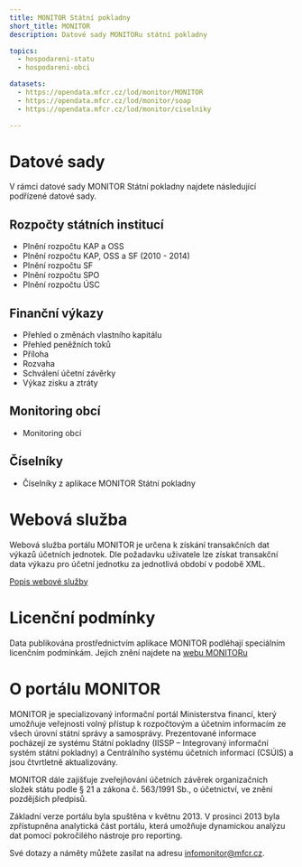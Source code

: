 ```yaml
---
title: MONITOR Státní pokladny
short_title: MONITOR
description: Datové sady MONITORu státní pokladny

topics:
  - hospodareni-statu
  - hospodareni-obci

datasets:
  - https://opendata.mfcr.cz/lod/monitor/MONITOR
  - https://opendata.mfcr.cz/lod/monitor/soap
  - https://opendata.mfcr.cz/lod/monitor/ciselniky

---
```


# Datové sady

V rámci datové sady MONITOR Státní pokladny najdete následující podřízené datové sady.

## Rozpočty státních institucí
 - Plnění rozpočtu KAP a OSS 
 - Plnění rozpočtu KAP, OSS a SF (2010 - 2014)
 - Plnění rozpočtu SF
 - Plnění rozpočtu SPO
 - Plnění rozpočtu ÚSC

## Finanční výkazy
 - Přehled o změnách vlastního kapitálu
 - Přehled peněžních toků
 - Příloha
 - Rozvaha
 - Schválení účetní závěrky
 - Výkaz zisku a ztráty

## Monitoring obcí
 - Monitoring obcí

## Číselníky
 - Číselníky z aplikace MONITOR Státní pokladny


# Webová služba

Webová služba portálu MONITOR je určena k získání transakčních dat výkazů účetních jednotek. Dle požadavku uživatele lze získat transakční data výkazu pro účetní jednotku za jednotlivá období v podobě XML.

[Popis webové služby](https://monitor.statnipokladna.cz/datovy-katalog/webova-sluzby)

# Licenční podmínky

Data publikována prostřednictvím aplikace MONITOR podléhají speciálním licenčním podmínkám. Jejich znění najdete na [webu MONITORu](https://monitor.statnipokladna.cz/datovy-katalog/licence)

# O portálu MONITOR

MONITOR je specializovaný informační portál Ministerstva financí, který umožňuje veřejnosti volný přístup k rozpočtovým a účetním informacím ze všech úrovní státní správy a samosprávy. Prezentované informace pocházejí ze systému Státní pokladny (IISSP – Integrovaný informační systém státní pokladny) a Centrálního systému účetních informací (CSÚIS) a jsou čtvrtletně aktualizovány.

MONITOR dále zajišťuje zveřejňování účetních závěrek organizačních složek státu podle § 21 a zákona č. 563/1991 Sb., o účetnictví, ve znění pozdějších předpisů.

Základní verze portálu byla spuštěna v květnu 2013. V prosinci 2013 byla zpřístupněna analytická část portálu, která umožňuje dynamickou analýzu dat pomocí pokročilého nástroje pro reporting.

Své dotazy a náměty můžete zasílat na adresu [infomonitor@mfcr.cz](mailto:infomonitor@mfcr.cz).